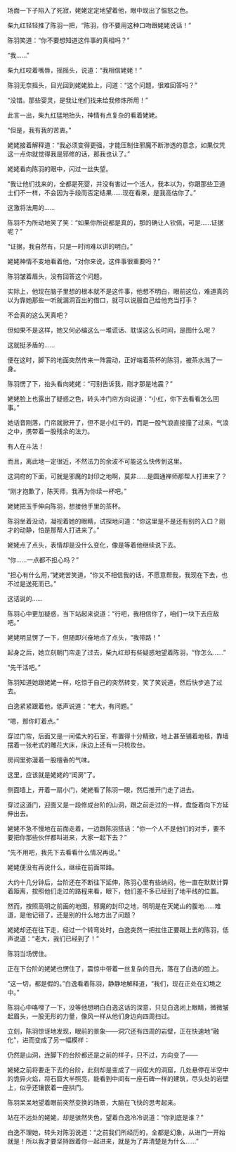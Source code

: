 场面一下子陷入了死寂，姥姥定定地望着他，眼中现出了愠怒之色。

柴九红轻轻推了陈羽一把，“陈羽，你不要用这种口吻跟姥姥说话！”

陈羽笑道：“你不要想知道这件事的真相吗？”

“我……”

柴九红咬着嘴唇，摇摇头，说道：“我相信姥姥！”

陈羽无奈摇头，目光回到姥姥脸上，问道：“这个问题，很难回答吗？”

“没错。那些婴灵，是我让他们找来给我修炼所用！”

此言一出，柴九红猛地抬头，神情有点复杂的看着姥姥。

“但是，我有我的苦衷。”

姥姥接着解释道：“我必须变得更强，才能压制住邪魔不断渗透的意念，如果仅凭这一点你就觉得我是邪修的话，那我也认了。”

姥姥看向陈羽的眼中，闪过一丝失望。

“我让他们找来的，全都是死婴，并没有害过一个活人，我本以为，你跟那些卫道士们不一样，不会因为手段而否定结果……现在看来，是我高估你了。”

这激将法用的……

陈羽不为所动地笑了笑：“如果你所说都是真的，那的确让人钦佩，可是……证据呢？”

“证据，我自然有，只是一时间难以讲的明白。”

姥姥神情不变地看着他，“对你来说，这件事很重要吗？”

陈羽皱着眉头，没有回答这个问题。

实际上，他现在脑子里想的根本就不是这件事，他想不明白，眼前这位，难道真的以为靠她那些一听就漏洞百出的借口，就可以说服自己给他充当打手？

不会真的这么天真吧？

但如果不是这样，她又何必编这么一堆谎话、耽误这么长时间，是图什么呢？

这就挺矛盾的……

便在这时，脚下的地面突然传来一阵震动，正好端着茶杯的陈羽，被茶水溅了一身。

陈羽愣了下，抬头看向姥姥：“可别告诉我，刚才那是地震？”

姥姥脸上也露出了疑惑之色，转头冲门帘方向说道：“小红，你下去看看怎么回事。”

她话音刚落，门帘就掀开了，但不是小红干的，而是一股气浪直接撞了过来，气浪之中，携带着一股残余的法力。

有人在斗法！

而且，离此地一定很近，不然法力的余波不可能这么快传到这里。

这洞府的下面，可就是邪魔的封印之地啊，莫非……是圆通禅师那帮人打进来了？

“刚才抱歉了，陈天师，我再为你续一杯吧。”

姥姥把玉手伸向陈羽，想接他手里的茶杯。

陈羽坐着没动，凝视着她的眼睛，试探地问道：“你这里是不是还有别的入口？刚才的动静，怕是那帮人打进来了。”

姥姥点了点头，表情却是没什么变化，像是等着他继续说下去。

“你……一点都不担心吗？”

“担心有什么用，”姥姥苦笑道，“你又不相信我的话，不愿意帮我，我现在下去，也不过是送死而已。”

这话说的……

陈羽心中更加疑惑，当下站起来说道：“行吧，我相信你了，咱们一块下去应敌吧。”

姥姥明显愣了一下，但随即兴奋地点了点头，“我带路！”

起身之后，她立刻朝门帘走了过去，柴九红却有些疑惑地望着陈羽，“你怎么……”

“先干活吧。”

陈羽知道她跟姥姥一样，吃惊于自己的突然转变，笑了笑说道，然后快步追了过去。

白逸紧紧跟着他，低声说道：“老大，有问题。”

“嗯，那你盯着点。”

穿过门帘，后面又是一间偌大的石室，布置得十分精致，地上甚至铺着地毯，靠墙摆着一张老式的雕花大床，床边上还有一只梳妆台。

房间里弥漫着一股檀香的气味。

这里，应该就是姥姥的“闺房”了。

侧面墙上，开着一扇小门，姥姥看了陈羽一眼，然后推开门走了进去。

穿过这道门，迎面又是一段修成台阶的山洞，跟之前走过的一样，盘旋着向下方延伸出去。

姥姥不急不慢地在前面走着，一边跟陈羽搭话：“你一个人不是他们的对手，要不要把你那些伙伴都叫进来，大家一起下去？”

“先不用吧，我先下去看看什么情况再说。”

姥姥便没有再说什么，继续在前面带路。

大约十几分钟后，台阶还在不断往下延伸，陈羽心里有些纳闷，他一直在默默计算着距离，按照他们走过的路程来看，眼下，他们差不多已经到了地平线的位置。

然而，按照高明之前画的地图，邪魔的封印之地，明明是在天姥山的腹地……难道，是他记错了，还是别的什么地方出了问题？

姥姥却还在往下走，经过一个转弯处时，白逸突然一把拉住正要跟上去的陈羽，低声说道：“老大，我们已经到了！”

陈羽当场愣住。

正在下台阶的姥姥也愣住了，震惊中带着一丝复杂的目光，落在了白逸的脸上。

“这一切，都是假的。”白逸看着陈羽，静静地解释道，“我们，现在正处在幻境之中。”

陈羽心中咯噔了一下，没等他想明白白逸这话的深意，只见白逸闭上眼睛，微微皱起眉头，一股无形的力量，像风一样从他们身边向四周扫过。

立刻，陈羽惊讶地发现，眼前的景象——洞穴还有四周的岩壁，正在快速地“融化”，进而变成了另一幅模样：

仍然是山洞，连脚下的台阶都还是之前的样子，只不过，方向变了——

姥姥之前将要走下去的台阶，此刻却是变成了一间偌大的洞窟，几处悬停在半空中的诡异火焰，将石窟大半照亮，能看到中间有一座石碑一样的建筑，尽头处的岩壁上，似乎还镶嵌着一座拱门。

陈羽呆呆地望着眼前突然变换的场景，大脑在飞快的思考起来。

站在不远处的姥姥，却是骇然失色，望着白逸冷冷说道：“你到底是谁？”

白逸不理她，转头对陈羽说道：“之前我们所经历的，全都是幻象，从进门一开始就是！所以我才要坚持跟着你一起进来，就是为了弄清楚是为什么……”
